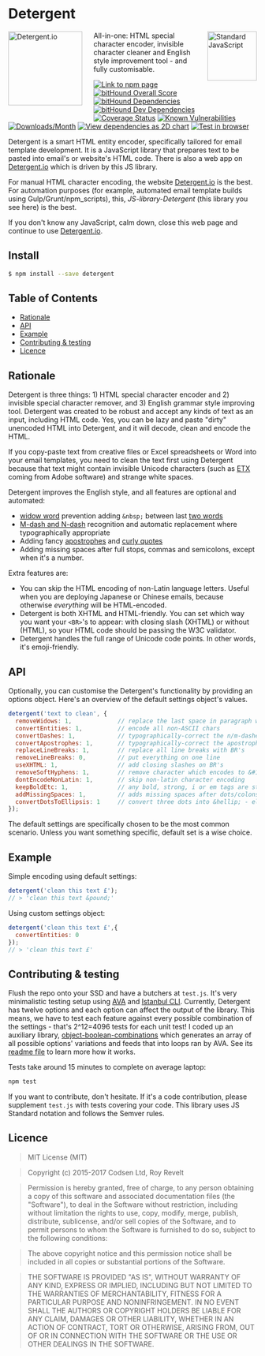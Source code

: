 # Detergent

<a href="https://github.com/feross/standard" style="float: right; padding: 0 0 20px 20px;"><img src="https://cdn.rawgit.com/feross/standard/master/sticker.svg" alt="Standard JavaScript" width="100" align="right"></a>

<a href="https://detergent.io" style="float: left; padding: 0 20px 20px 0;"><img src="https://cdn.rawgit.com/codsen/detergent/edaacff8/media/detergent_200x200.png" alt="Detergent.io" width="150" align="left"></a>

All-in-one: HTML special character encoder, invisible character cleaner and English style improvement tool - and fully customisable.

[![Link to npm page][npm-img]][npm-url]
[![bitHound Overall Score][overall-img]][overall-url]
[![bitHound Dependencies][deps-img]][deps-url]
[![bitHound Dev Dependencies][dev-img]][dev-url]
[![Coverage Status][cov-img]][cov-url]
[![Known Vulnerabilities][vulnerabilities-img]][vulnerabilities-url]
[![Downloads/Month][downloads-img]][downloads-url]
[![View dependencies as 2D chart][deps2d-img]][deps2d-url]
[![Test in browser][runkit-img]][runkit-url]


Detergent is a smart HTML entity encoder, specifically tailored for email template development. It is a JavaScript library that prepares text to be pasted into email's or website's HTML code. There is also a web app on [Detergent.io](http://detergent.io) which is driven by this JS library.

For manual HTML character encoding, the website [Detergent.io](https://detergent.io) is the best. For automation purposes (for example, automated email template builds using Gulp/Grunt/npm_scripts), this, _JS-library-Detergent_ (this library you see here) is the best.

If you don't know any JavaScript, calm down, close this web page and continue to use [Detergent.io](https://detergent.io).

## Install

```bash
$ npm install --save detergent
```

## Table of Contents

<!-- START doctoc generated TOC please keep comment here to allow auto update -->
<!-- DON'T EDIT THIS SECTION, INSTEAD RE-RUN doctoc TO UPDATE -->


- [Rationale](#rationale)
- [API](#api)
- [Example](#example)
- [Contributing & testing](#contributing--testing)
- [Licence](#licence)

<!-- END doctoc generated TOC please keep comment here to allow auto update -->

## Rationale

Detergent is three things: 1) HTML special character encoder and 2) invisible special character remover, and 3) English grammar style improving tool. Detergent was created to be robust and accept any kinds of text as an input, including HTML code. Yes, you can be lazy and paste "dirty" unencoded HTML into Detergent, and it will decode, clean and encode the HTML.

If you copy-paste text from creative files or Excel spreadsheets or Word into your email templates, you need to clean the text first using Detergent because that text might contain invisible Unicode characters (such as [ETX](https://en.wikipedia.org/wiki/End-of-Text_character) coming from Adobe software) and strange white spaces.

Detergent improves the English style, and all features are optional and automated:

* [widow word](https://en.wikipedia.org/wiki/Widows_and_orphans) prevention adding `&nbsp;` between last [two words](http://practicaltypography.com/widow-and-orphan-control.html)
* [M-dash and N-dash](http://practicaltypography.com/hyphens-and-dashes.html) recognition and automatic replacement where typographically appropriate
* Adding fancy [apostrophes](http://practicaltypography.com/apostrophes.html) and [curly quotes](http://practicaltypography.com/straight-and-curly-quotes.html)
* Adding missing spaces after full stops, commas and semicolons, except when it's a number.

Extra features are:

* You can skip the HTML encoding of non-Latin language letters. Useful when you are deploying Japanese or Chinese emails, because otherwise _everything_ will be HTML-encoded.
* Detergent is both XHTML and HTML-friendly. You can set which way you want your `<BR>`'s to appear: with closing slash (XHTML) or without (HTML), so your HTML code should be passing the W3C validator.
* Detergent handles the full range of Unicode code points. In other words, it's emoji-friendly.

## API

Optionally, you can customise the Detergent's functionality by providing an options object. Here's an overview of the default settings object's values.

```js
detergent('text to clean', {
  removeWidows: 1,             // replace the last space in paragraph with &nbsp;
  convertEntities: 1,          // encode all non-ASCII chars
  convertDashes: 1,            // typographically-correct the n/m-dashes
  convertApostrophes: 1,       // typographically-correct the apostrophes
  replaceLineBreaks: 1,        // replace all line breaks with BR's
  removeLineBreaks: 0,         // put everything on one line
  useXHTML: 1,                 // add closing slashes on BR's
  removeSoftHyphens: 1,        // remove character which encodes to &#173; or &shy;
  dontEncodeNonLatin: 1,       // skip non-latin character encoding
  keepBoldEtc: 1,              // any bold, strong, i or em tags are stripped of attributes and retained
  addMissingSpaces: 1,         // adds missing spaces after dots/colons/semicolons, unless it's URL
  convertDotsToEllipsis: 1     // convert three dots into &hellip; - ellipsis character
});
```

The default settings are specifically chosen to be the most common scenario. Unless you want something specific, default set is a wise choice.

## Example

Simple encoding using default settings:

```js
detergent('clean this text £');
// > 'clean this text &pound;'
```

Using custom settings object:

```js
detergent('clean this text £',{
  convertEntities: 0
});
// > 'clean this text £'
```

## Contributing & testing

Flush the repo onto your SSD and have a butchers at `test.js`. It's very minimalistic testing setup using [AVA](https://github.com/avajs/ava) and [Istanbul CLI](https://github.com/istanbuljs/nyc). Currently, Detergent has twelve options and each option can affect the output of the library. This means, we have to test each feature against every possible combination of the settings - that's 2^12=4096 tests for each unit test! I coded up an auxiliary library, [object-boolean-combinations](https://github.com/revelt/object-boolean-combinations) which generates an array of all possible options' variations and feeds that into loops ran by AVA. See its [readme file](https://github.com/revelt/object-boolean-combinations) to learn more how it works.

Tests take around 15 minutes to complete on average laptop:

```bash
npm test
```

If you want to contribute, don't hesitate. If it's a code contribution, please supplement `test.js` with tests covering your code. This library uses JS Standard notation and follows the Semver rules.

## Licence

> MIT License (MIT)

> Copyright (c) 2015-2017 Codsen Ltd, Roy Revelt

> Permission is hereby granted, free of charge, to any person obtaining a copy of this software and associated documentation files (the "Software"), to deal in the Software without restriction, including without limitation the rights to use, copy, modify, merge, publish, distribute, sublicense, and/or sell copies of the Software, and to permit persons to whom the Software is furnished to do so, subject to the following conditions:

> The above copyright notice and this permission notice shall be included in all copies or substantial portions of the Software.

> THE SOFTWARE IS PROVIDED "AS IS", WITHOUT WARRANTY OF ANY KIND, EXPRESS OR IMPLIED, INCLUDING BUT NOT LIMITED TO THE WARRANTIES OF MERCHANTABILITY, FITNESS FOR A PARTICULAR PURPOSE AND NONINFRINGEMENT. IN NO EVENT SHALL THE AUTHORS OR COPYRIGHT HOLDERS BE LIABLE FOR ANY CLAIM, DAMAGES OR OTHER LIABILITY, WHETHER IN AN ACTION OF CONTRACT, TORT OR OTHERWISE, ARISING FROM, OUT OF OR IN CONNECTION WITH THE SOFTWARE OR THE USE OR OTHER DEALINGS IN THE SOFTWARE.

[npm-img]: https://img.shields.io/npm/v/detergent.svg
[npm-url]: https://www.npmjs.com/package/detergent

[cov-img]: https://coveralls.io/repos/github/codsen/detergent/badge.svg?branch=master
[cov-url]: https://coveralls.io/github/codsen/detergent?branch=master

[overall-img]: https://www.bithound.io/github/codsen/detergent/badges/score.svg
[overall-url]: https://www.bithound.io/github/codsen/detergent

[deps-img]: https://www.bithound.io/github/codsen/detergent/badges/dependencies.svg
[deps-url]: https://www.bithound.io/github/codsen/detergent/master/dependencies/npm

[dev-img]: https://www.bithound.io/github/codsen/detergent/badges/devDependencies.svg
[dev-url]: https://www.bithound.io/github/codsen/detergent/master/dependencies/npm

[downloads-img]: https://img.shields.io/npm/dm/detergent.svg
[downloads-url]: https://npm-stat.com/charts.html?package=detergent

[vulnerabilities-img]: https://snyk.io/test/github/codsen/detergent/badge.svg
[vulnerabilities-url]: https://snyk.io/test/github/codsen/detergent

[deps2d-img]: https://img.shields.io/badge/deps%20in%202D-see_here-08f0fd.svg
[deps2d-url]: http://npm.anvaka.com/#/view/2d/detergent

[runkit-img]: https://img.shields.io/badge/runkit-test_in_browser-a853ff.svg
[runkit-url]: https://npm.runkit.com/detergent
